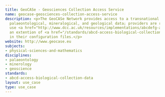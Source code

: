 ```yaml
---
title: GeoCASe - Geosciences Collection Access Service
name: geocase-geosciences-collection-access-service
description: <p>The GeoCASe Network provides access to a transnational network of
  palaeontological, mineralogical, and geological data; providers are required to
  use <a href="http://www.dcc.ac.uk/resources/implementations/abcdefg-access-biological-collection-databases-extended-geosciences">ABCDEFG</a>,
  an extention of <a href="/standards/abcd-access-biological-collection-data.html">ABCD</a>,
  in their configuration files.</p>
website: http://www.geocase.eu
subjects:
- physical-sciences-and-mathematics
disciplines:
- palaeontology
- minerology
- geoscience
standards:
- abcd-access-biological-collection-data
layout: use_case
type: use_case
---
```


